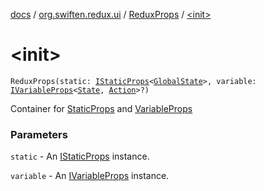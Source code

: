 [docs](../../index.md) / [org.swiften.redux.ui](../index.md) / [ReduxProps](index.md) / [&lt;init&gt;](./-init-.md)

# &lt;init&gt;

`ReduxProps(static: `[`IStaticProps`](../-i-static-props/index.md)`<`[`GlobalState`](index.md#GlobalState)`>, variable: `[`IVariableProps`](../-i-variable-props/index.md)`<`[`State`](index.md#State)`, `[`Action`](index.md#Action)`>?)`

Container for [StaticProps](../-static-props/index.md) and [VariableProps](../-variable-props/index.md)

### Parameters

`static` - An [IStaticProps](../-i-static-props/index.md) instance.

`variable` - An [IVariableProps](../-i-variable-props/index.md) instance.